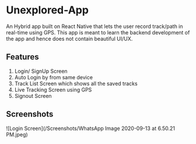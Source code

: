 # Unexplored-App
An Hybrid app built on React Native that lets the user record track/path in real-time using GPS. This app is meant to learn the backend development of the app and 
hence does not contain beautiful UI/UX. 

## Features
1. Login/ SignUp Screen
2. Auto Login by from same device
3. Track List Screen which shows all the saved tracks
4. Live Tracking Screen using GPS
5. Signout Screen

## Screenshots
![Login Screen](/Screenshots/WhatsApp Image 2020-09-13 at 6.50.21 PM.jpeg)
